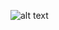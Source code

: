 ![alt text](https://media.licdn.com/dms/image/D4D22AQFKbF7-uydJgw/feedshare-shrink_2048_1536/0/1719919281649?e=1723075200&v=beta&t=DwMbmWP1xo_12PzuXCXkWh9u2VknBSbAVCDU-c8iDOQ)
